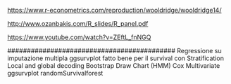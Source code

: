 https://www.r-econometrics.com/reproduction/wooldridge/wooldridge14/

http://www.ozanbakis.com/R_slides/R_panel.pdf

https://www.youtube.com/watch?v=ZEftL_fnNGQ

###########################################
Regressione su imputazione multipla
ggsurvplot fatto bene per il survival con Stratification
Local and global decoding
Bootstrap
Draw Chart (HMM)
Cox Multivariate ggsurvplot
randomSurvivalforest
